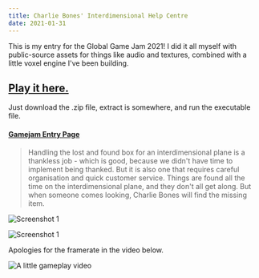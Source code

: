 ```yaml
---
title: Charlie Bones' Interdimensional Help Centre
date: 2021-01-31
---
```


This is my entry for the Global Game Jam 2021! I did it all myself with public-source assets for things like audio and textures, combined with a little voxel engine I've been building.

## [Play it here.](../static/2021/InterdimensionalHelpCentre.zip) 

Just download the .zip file, extract is somewhere, and run the executable file.

#### [Gamejam Entry Page](https://globalgamejam.org/2021/games/charlie-bones-interdimensional-help-centre-1)

> Handling the lost and found box for an interdimensional plane is a thankless job - which is good, because we didn't have time to implement being thanked. But it is also one that requires careful organisation and quick customer service. Things are found all the time on the interdimensional plane, and they don't all get along. But when someone comes looking, Charlie Bones will find the missing item.

![Screenshot 1](img/CharlieBones_1.png)

![Screenshot 1](img/CharlieBones_2.png)

Apologies for the framerate in the video below.

![A little gameplay video](https://www.youtube.com/watch?v=utAEdrYF-7A)